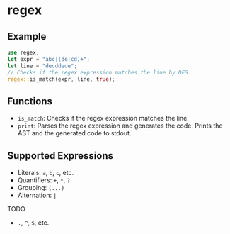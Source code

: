 # regex

## Example

```rust
use regex;
let expr = "abc|(de|cd)+";
let line = "decddede";
// Checks if the regex expression matches the line by DFS.
regex::is_match(expr, line, true);
```

## Functions

- `is_match`: Checks if the regex expression matches the line.
- `print`: Parses the regex expression and generates the code. Prints the AST and the generated code to stdout.

## Supported Expressions

- Literals: `a`, `b`, `c`, etc.
- Quantifiers: `+`, `*`, `?`
- Grouping: `(...)`
- Alternation: `|`

TODO
- `.`, `^`, `$`, etc.
